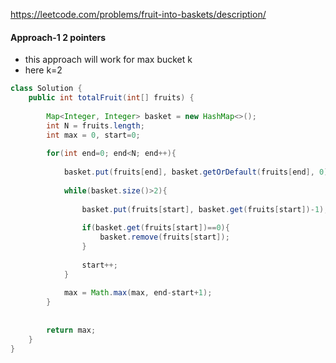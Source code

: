 https://leetcode.com/problems/fruit-into-baskets/description/

#### Approach-1 2 pointers

* this approach will work for max bucket k
* here k=2

```java
class Solution {
    public int totalFruit(int[] fruits) {
        
        Map<Integer, Integer> basket = new HashMap<>();
        int N = fruits.length;
        int max = 0, start=0;
        
        for(int end=0; end<N; end++){
            
            basket.put(fruits[end], basket.getOrDefault(fruits[end], 0)+1);
            
            while(basket.size()>2){
                
                basket.put(fruits[start], basket.get(fruits[start])-1);
                
                if(basket.get(fruits[start])==0){
                    basket.remove(fruits[start]);
                }
                
                start++;
            }
            
            max = Math.max(max, end-start+1);
        }
        
        
        return max;
    }
}
```
